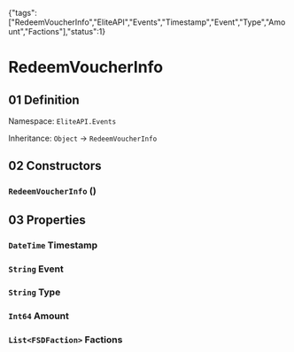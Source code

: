{"tags":["RedeemVoucherInfo","EliteAPI","Events","Timestamp","Event","Type","Amount","Factions"],"status":1}

# RedeemVoucherInfo

## 01 Definition

Namespace: `EliteAPI.Events`

Inheritance: `Object` → `RedeemVoucherInfo`

## 02 Constructors

### `RedeemVoucherInfo` ()

## 03 Properties

### `DateTime` Timestamp

### `String` Event

### `String` Type

### `Int64` Amount

### `List<FSDFaction>` Factions

